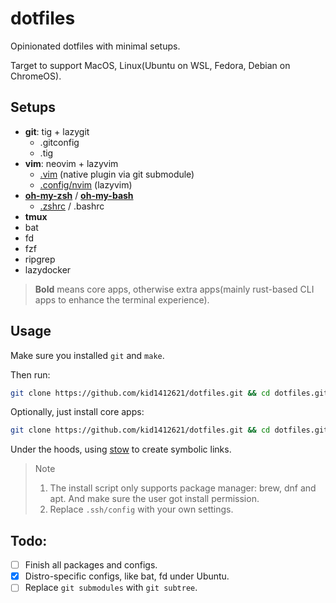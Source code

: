 # dotfiles

Opinionated dotfiles with minimal setups. 

Target to support MacOS, Linux(Ubuntu on WSL, Fedora, Debian on ChromeOS).

## Setups

- **git**: tig + lazygit
  - .gitconfig
  - .tig
- **vim**: neovim + lazyvim
  - [.vim](.vim) (native plugin via git submodule)
  - [.config/nvim](.config/nvim/) (lazyvim)
- [**oh-my-zsh**](https://ohmyz.sh/) / [**oh-my-bash**](https://ohmybash.nntoan.com/)
    - [.zshrc](./.zshrc) / .bashrc
- **tmux**
- bat
- fd
- fzf
- ripgrep
- lazydocker

> **Bold** means core apps, otherwise extra apps(mainly rust-based CLI apps to enhance the terminal experience).

## Usage

Make sure you installed `git` and `make`.

Then run:

```bash
git clone https://github.com/kid1412621/dotfiles.git && cd dotfiles.git && make
```

Optionally, just install core apps:

```bash
git clone https://github.com/kid1412621/dotfiles.git && cd dotfiles.git && make core
```

Under the hoods, using [stow](https://www.gnu.org/software/stow/) to create symbolic links.

> > [!NOTE]
> 1. The install script only supports package manager: brew, dnf and apt. And make sure the user got install permission.
> 2. Replace `.ssh/config` with your own settings.

## Todo:

- [ ] Finish all packages and configs.
- [x] Distro-specific configs, like bat, fd under Ubuntu.
- [ ] Replace `git submodules` with `git subtree`.
